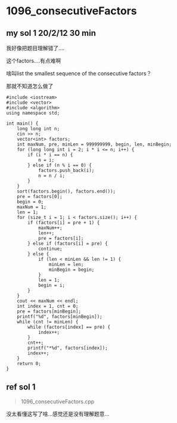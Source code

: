 # 1096_consecutiveFactors

## my sol 1     20/2/12     30 min

我好像把题目理解错了....

这个factors....有点难啊

啥叫list the smallest sequence of the consecutive factors？

那就不知道怎么做了

```
#include <iostream>
#include <vector>
#include <algorithm>
using namespace std;

int main() {
    long long int n;
    cin >> n;
    vector<int> factors;
    int maxNum, pre, minLen = 999999999, begin, len, minBegin;
    for (long long int i = 2; i * i <= n; i++) {
        if (i * i == n) {
            n = i;
        } else if (n % i == 0) {
            factors.push_back(i);
            n = n / i;
        }
    }
    sort(factors.begin(), factors.end());
    pre = factors[0];
    begin = 0;
    maxNum = 1;
    len = 1;
    for (size_t i = 1; i < factors.size(); i++) {
        if (factors[i] = pre + 1) {
            maxNum++;
            len++;
            pre = factors[i];
        } else if (factors[i] = pre) {
            continue;
        } else {
            if (len < minLen && len != 1) {
                minLen = len;
                minBegin = begin;
            }
            len = 1;
            begin = i;
        }
    }
    cout << maxNum << endl;
    int index = 1, cnt = 0;
    pre = factors[minBegin];
    printf("%d", factors[minBegin]);
    while (cnt != minLen) {
        while (factors[index] == pre) {
            index++;
        }
        cnt++;
        printf("*%d", factors[index]);
        index++;
    }
    return 0;
}
```

## ref sol 1

> 1096_consecutiveFactors.cpp

没太看懂这写了啥...感觉还是没有理解题意...